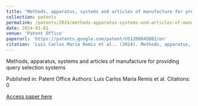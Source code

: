 ```yaml
---
title: "Methods, apparatus, systems and articles of manufacture for providing query selection systems"
collection: patents
permalink: /patents/2024/methods-apparatus-systems-and-articles-of-manufact
date: 2024-01-01
venue: 'Patent Office'
paperurl: 'https://patents.google.com/patent/US12008456B2/en'
citation: 'Luis Carlos Maria Remis et al.. (2024). Methods, apparatus, systems and articles of manufacture for providing query selection systems. Patent Office.'
---
```


Methods, apparatus, systems and articles of manufacture for providing query selection systems

Published in: Patent Office
Authors: Luis Carlos Maria Remis et al.
Citations: 0

[Access paper here](https://patents.google.com/patent/US12008456B2/en)
